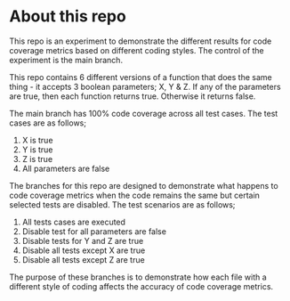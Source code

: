 # About this repo

This repo is an experiment to demonstrate the different results for code coverage metrics based on different coding styles. The control of the experiment is the main branch.

This repo contains 6 different versions of a function that does the same thing - it accepts 3 boolean parameters; X, Y & Z. If any of the parameters are true, then each function returns true. Otherwise it returns false.

The main branch has 100% code coverage across all test cases. The test cases are as follows;

1. X is true
1. Y is true
1. Z is true
1. All parameters are false

The branches for this repo are designed to demonstrate what happens to code coverage metrics when the code remains the same but certain selected tests are disabled. The test scenarios are as follows;

1. All tests cases are executed
1. Disable test for all parameters are false
1. Disable tests for Y and Z are true
1. Disable all tests except X are true
1. Disable all tests except Z are true

The purpose of these branches is to demonstrate how each file with a different style of coding affects the accuracy of code coverage metrics.
